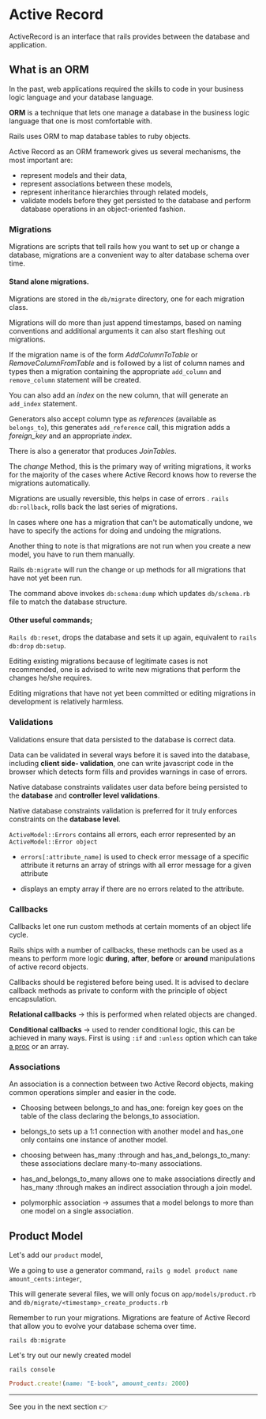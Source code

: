 # Active Record 

ActiveRecord is an interface that rails provides between the database and application.

## What is an ORM

In the past, web applications required the skills to code in your business logic language and your database language.

**ORM** is a technique that lets one manage a database in the business logic language that one is most comfortable with.

Rails uses ORM to map database tables to ruby objects.

Active Record as an ORM framework gives us several mechanisms, the most important are:
- represent models and their data, 
- represent associations between these models, 
- represent inheritance hierarchies through related models, 
- validate models before they get persisted to the database and perform database operations in an object-oriented fashion.

### Migrations

Migrations are scripts that tell rails how you want to set up or change a database, migrations are a convenient way to alter database schema over time.

#### Stand alone migrations.

Migrations are stored in the `db/migrate` directory, one for each migration class. 

Migrations will do more than just append timestamps, based on naming conventions and additional arguments it can also start fleshing out migrations.

If the migration name is of the form *AddColumnToTable* or *RemoveColumnFromTable* and is followed by a list of column names and types then a migration containing the appropriate `add_column` and `remove_column` statement will be created.

You can also add an *index* on the new column, that will generate an `add_index` statement.

Generators also accept column type as *references* (available as `belongs_to`), this generates `add_reference` call, this migration adds a *foreign_key* and an appropriate *index*.

There is also a generator that produces *JoinTables*.

The *change* Method, this is the primary way of writing migrations, it works for the majority of the cases where Active Record knows how to reverse the migrations automatically.

Migrations are usually reversible, this helps in case of errors . `rails db:rollback`, rolls back the last series of migrations.

In cases where one has a migration that can't be automatically undone, we have to specify the actions for doing and undoing the migrations.

Another thing to note is that migrations are not run when you create a new model, you have to run them manually. 

Rails `db:migrate` will run the change or up methods for all migrations that have not yet been run. 

The command above invokes `db:schema:dump` which updates `db/schema.rb` file to match the database structure.

#### Other useful commands;

`Rails db:reset`, drops the database and sets it up again, equivalent to `rails db:drop` `db:setup`.

Editing existing migrations because of legitimate cases is not recommended, one is advised to write new migrations that perform the changes he/she requires.

Editing migrations that have not yet been committed or editing migrations in development is relatively harmless.

### Validations

Validations ensure that data persisted to the database is correct data.

Data can be validated in several ways before it is saved into the database, including **client side- validation**, one can write javascript code in the browser which detects form fills and provides warnings in case of errors.

Native database constraints validates user data before being persisted to the **database** and **controller level validations**.

Native database constraints validation is preferred for it truly enforces constraints on the **database level**.

`ActiveModel::Errors` contains all errors, each error represented by an `ActiveModel::Error object`

- `errors[:attribute_name]` is used to check error message of a specific attribute it returns an array of strings with all error message for a given attribute

- displays an empty array if there are no errors related to the attribute.

### Callbacks

Callbacks let one run custom methods at certain moments of an object life cycle.

Rails ships with a number of callbacks, these methods can be used as a means to perform more logic **during**, **after**, **before** or **around** manipulations of active record objects.

Callbacks should be registered before being used. It is advised to declare callback methods as private to conform with the principle of object encapsulation.

**Relational callbacks** -> this is performed when related objects are changed.

**Conditional callbacks** -> used to render conditional logic, this can be achieved in many ways. First is using `:if` and `:unless` option which can take [a proc](https://www.section.io/engineering-education/understanding-closures-in-ruby/) or an array.

### Associations

An association is a connection between two Active Record objects, making common operations simpler and easier in the code.

- Choosing between belongs_to and has_one: foreign key goes on the table of the class declaring the belongs_to association.

- belongs_to sets up a 1:1 connection with another model and has_one only contains one instance of another model.

- choosing between has_many :through and has_and_belongs_to_many: these associations declare many-to-many associations.

- has_and_belongs_to_many allows one to make associations directly and has_many :through makes an indirect association through a join model.

- polymorphic association -> assumes that a model belongs to more than one model on a single association.

## Product Model 

Let's add our `product` model, 

We a going to use a generator command, `rails g model product name amount_cents:integer`, 

This will generate several files, we will only focus on `app/models/product.rb` and `db/migrate/<timestamp>_create_products.rb`

Remember to run your migrations. Migrations are feature of Active Record that allow you to evolve your database schema over time.

`rails db:migrate`

Let's try out our newly created model 

`rails console`

```ruby
Product.create!(name: "E-book", amount_cents: 2000)

```

***

See you in the next section 👉
